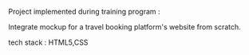 Project implemented during training program :

Integrate mockup for a travel booking platform's website from scratch.

tech stack : HTML5,CSS
